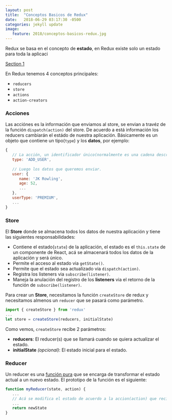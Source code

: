 ```yaml
---
layout: post
title:  "Conceptos Basicos de Redux"
date:   2018-06-29 03:17:30 -0500
categories: jekyll update	
image:
   feature: 2018/conceptos-basicos-redux.jpg
---
```


Redux se basa en el concepto de **estado**, en Redux existe solo un estado para toda la aplicaci


[Section 1](#section-1)

En Redux tenemos 4 conceptos principales:
* `reducers`
* `store`
* `actions`
* `action-creators`


### Acciones
Las acciónes es la información que enviamos al store, se envian a travéz de la función `dispatch(action)` del store.
De acuerdo a está información los reducers cambiarán el estádo de nuestra aplicación.
Básicamente es un objeto que contiene un tipo(`type`) y los **datos**, por ejemplo:
```javascript
{
   // La acción, un identificador único(normalmente es una cadena descriptiva)
   type: 'ADD_USER',
   
   // Luego los datos que queremos enviar.
   user: {
      name: 'JK Rowling',
      age: 52,
      ...
   },
   userType: 'PREMIUM',
   ...
}
```


### Store
El **Store** donde se almacena todos los datos de nuestra aplicación y tiene las siguientes responsabilidades:
* Contiene el estado(`state`) de la aplicación, el estado es el `this.state` de un componente de React, acá se almacenará todos los datos de la aplicación y será único.
* Permite el acceso al estado via `getState()`.
* Permite que el estado sea actualizado via `dispatch(action)`.
* Registra los listeners via `subscribe(listener)`.
* Maneja la anulación del registro de los **listeners** via el retorno de la función de `subscribe(listener)`.

Para crear un **Store**, necesitamos la función `createStore` de redux y necesitamos almenos un `reducer` que se pasará como parámetro.
```javascript
import { createStore } from 'redux'
...
let store = createStore(reducers, initialState)
```
Como vemos, `createStore` recibe 2 parámetros:
   - **reducers**: El reducer(s) que se llamará cuando se quiera actualizar el estado.
   - **initialState** *(opcional)*: El estado inicial para el estado.

   


### Reducer
Un reducer es una [función pura](http://www.etnassoft.com/2016/06/21/las-funciones-puras-en-javascript-concepto-ejemplos-y-beneficios/) que se encarga de transformar el estado actual a un nuevo estado.
El prototipo de la función es el siguiente:
```javascript
function myReducer(state, action) {
   ...
   // Acá se modifica el estado de acuerdo a la accion(action) que recibamos
   ...
   return newState
}
```




